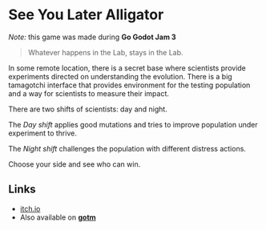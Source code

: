 # See You Later Alligator

*Note:* this game was made during **Go Godot Jam 3**

> Whatever happens in the Lab, stays in the Lab.

In some remote location, there is a secret base where scientists provide experiments directed on understanding the evolution. There is a big tamagotchi interface that provides environment for the testing population and a way for scientists to measure their impact.

There are two shifts of scientists: day and night.

The _Day shift_ applies good mutations and tries to improve population under experiment to thrive.

The _Night shift_ challenges the population with different distress actions.

Choose your side and see who can win.

## Links

- [itch.io](https://neup.itch.io/see-you-later-aligator)
- Also available on **[gotm](https://gotm.io/dashboard/mikolasan/see-you-later-alligator)**

